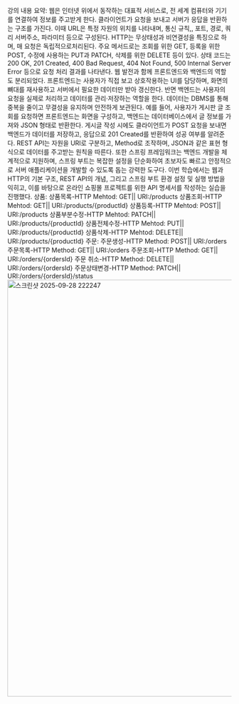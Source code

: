 강의 내용 요약: 웹은 인터넷 위에서 동작하는 대표적 서비스로, 전 세계 컴퓨터와 기기를 연결하여 정보를 주고받게 한다. 클라이언트가 요청을 보내고 서버가 응답을 반환하는 구조를 가진다. 이때 URL은 특정 자원의 위치를 나타내며, 통신 규칙,, 포트, 경로, 쿼리 서버주소, 파라미터 등으로 구성된다. HTTP는 무상태성과 비연결성을 특징으로 하며, 매 요청은 독립적으로처리된다. 주요 메서드로는 조회를 위한 GET, 등록을 위한 POST, 수정에 사용하는 PUT과 PATCH, 삭제를 위한 DELETE 등이 있다. 상태 코드는 200 OK, 201 Created, 400 Bad Request, 404 Not Found, 500 Internal Server Error 등으로 요청 처리 결과를 나타낸다. 웹 발전과 함께 프론트엔드와 백엔드의 역할도 분리되었다. 프론트엔드는 사용자가 직접 보고 상호작용하는 UI를 담당하며, 화면의 뼈대를 재사용하고 서버에서 필요한 데이터만 받아 갱신한다. 반면 백엔드는 사용자의 요청을 실제로 처리하고 데이터를 관리·저장하는 역할을 한다. 데이터는 DBMS를 통해 중복을 줄이고 무결성을 유지하며 안전하게 보관된다. 예를 들어, 사용자가 게시판 글 조회를 요청하면 프론트엔드는 화면을 구성하고, 백엔드는 데이터베이스에서 글 정보를 가져와 JSON 형태로 반환한다. 게시글 작성 시에도 클라이언트가 POST 요청을 보내면 백엔드가 데이터를 저장하고, 응답으로 201 Created를 반환하여 성공 여부를 알려준다. 
 REST API는 자원을 URI로 구분하고, Method로 조작하며, JSON과 같은 표현 형식으로 데이터를 주고받는 원칙을 따른다. 또한 스프링 프레임워크는 백엔드 개발을 체계적으로 지원하며, 스프링 부트는 복잡한 설정을 단순화하여 초보자도 빠르고 안정적으로 서버 애플리케이션을 개발할 수 있도록 돕는 강력한 도구다. 이번 학습에서는 웹과 HTTP의 기본 구조, REST API의 개념, 그리고 스프링 부트 환경 설정 및 실행 방법을 익히고, 이를 바탕으로 온라인 쇼핑몰 프로젝트를 위한 API 명세서를 작성하는 실습을 진행했다.
상품: 상품목록-HTTP Mehtod: GET|| URI:/products
      상품조회-HTTP Mehtod: GET|| URI:/products/{productId}
      상품등록-HTTP Mehtod: POST|| URI:/products
      상품부분수정-HTTP Mehtod: PATCH|| URI:/products/{productId}
      상품전체수정-HTTP Mehtod: PUT|| URI:/products/{productId}
      상품삭제-HTTP Mehtod: DELETE|| URI:/products/{productId}
주문: 주문생성-HTTP Method: POST|| URI:/orders  
      주문목록-HTTP Method: GET|| URI:/orders
      주문조회-HTTP Method: GET|| URI:/orders/{ordersId} 
      주문 취소-HTTP Method: DELETE|| URI:/orders/{ordersId}
      주문상태변경-HTTP Method: PATCH|| URI:/orders/{ordersId}/status 
<img width="1616" height="934" alt="스크린샷 2025-09-28 222247" src="https://github.com/user-attachments/assets/0e5d189d-2157-423d-8378-7e8ceebf5815" />
